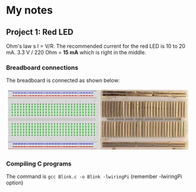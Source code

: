 # My notes

## Project 1: Red LED

Ohm's law s I = V/R. The recommended current for the red LED is 10 to 20 mA. 3.3 V / 220 Ohm = **15 mA** which is right in the middle.

### Breadboard connections

The breadboard is connected as shown below:

![](./media/breadboard.png)

### Compiling C programs

The command is `gcc Blink.c -o Blink -lwiringPi` (remember -lwiringPi option)